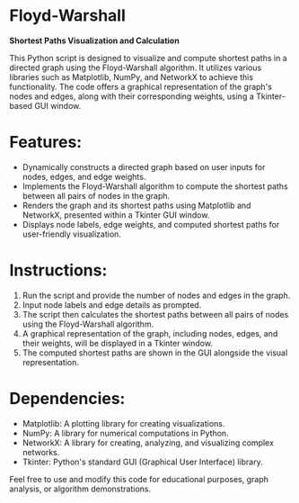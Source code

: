 # Floyd-Warshall
**Shortest Paths Visualization and Calculation**

This Python script is designed to visualize and compute shortest paths in a directed graph using the Floyd-Warshall algorithm. It utilizes various libraries such as Matplotlib, NumPy, and NetworkX to achieve this functionality. The code offers a graphical representation of the graph's nodes and edges, along with their corresponding weights, using a Tkinter-based GUI window.

# Features:
- Dynamically constructs a directed graph based on user inputs for nodes, edges, and edge weights.
- Implements the Floyd-Warshall algorithm to compute the shortest paths between all pairs of nodes in the graph.
- Renders the graph and its shortest paths using Matplotlib and NetworkX, presented within a Tkinter GUI window.
- Displays node labels, edge weights, and computed shortest paths for user-friendly visualization.

# **Instructions:**
1. Run the script and provide the number of nodes and edges in the graph.
2. Input node labels and edge details as prompted.
3. The script then calculates the shortest paths between all pairs of nodes using the Floyd-Warshall algorithm.
4. A graphical representation of the graph, including nodes, edges, and their weights, will be displayed in a Tkinter window.
5. The computed shortest paths are shown in the GUI alongside the visual representation.

# **Dependencies:**
- Matplotlib: A plotting library for creating visualizations.
- NumPy: A library for numerical computations in Python.
- NetworkX: A library for creating, analyzing, and visualizing complex networks.
- Tkinter: Python's standard GUI (Graphical User Interface) library.

Feel free to use and modify this code for educational purposes, graph analysis, or algorithm demonstrations.

